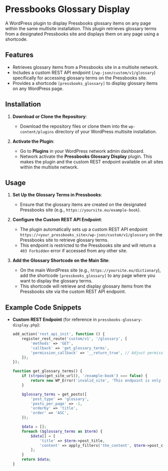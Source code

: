 # Pressbooks Glossary Display

A WordPress plugin to display Pressbooks glossary items on any page within the same multisite installation. This plugin retrieves glossary terms from a designated Pressbooks site and displays them on any page using a shortcode.

## Features

- Retrieves glossary items from a Pressbooks site in a multisite network.
- Includes a custom REST API endpoint (`/wp-json/custom/v1/glossary`) specifically for accessing glossary terms on the Pressbooks site.
- Provides a shortcode `[pressbooks_glossary]` to display glossary items on any WordPress page.

## Installation

1. **Download or Clone the Repository**:
   - Download the repository files or clone them into the `wp-content/plugins` directory of your WordPress multisite installation.

2. **Activate the Plugin**:
   - Go to **Plugins** in your WordPress network admin dashboard.
   - Network activate the **Pressbooks Glossary Display** plugin. This makes the plugin and the custom REST endpoint available on all sites within the multisite network.

## Usage

1. **Set Up the Glossary Terms in Pressbooks**:
   - Ensure that the glossary items are created on the designated Pressbooks site (e.g., `https://yoursite.eu/example-book`).

2. **Configure the Custom REST API Endpoint**:
   - The plugin automatically sets up a custom REST API endpoint `https://<your_pressbooks_site>/wp-json/custom/v1/glossary` on the Pressbooks site to retrieve glossary terms.
   - This endpoint is restricted to the Pressbooks site and will return a `403 Forbidden` error if accessed from any other site.

3. **Add the Glossary Shortcode on the Main Site**:
   - On the main WordPress site (e.g., `https://yoursite.eu/dictionary`), add the shortcode `[pressbooks_glossary]` to any page where you want to display the glossary terms.
   - This shortcode will retrieve and display glossary items from the Pressbooks site via the custom REST API endpoint.

## Example Code Snippets

- **Custom REST Endpoint** (for reference in `pressbooks-glossary-display.php`):

  ```php
  add_action('rest_api_init', function () {
      register_rest_route('custom/v1', '/glossary', [
          'methods' => 'GET',
          'callback' => 'get_glossary_terms',
          'permission_callback' => '__return_true', // Adjust permissions as needed
      ]);
  });

  function get_glossary_terms() {
      if (strpos(get_site_url(), '/example-book') === false) {
          return new WP_Error('invalid_site', 'This endpoint is only available on the Pressbooks site.', ['status' => 403]);
      }

      $glossary_terms = get_posts([
          'post_type' => 'glossary',
          'posts_per_page' => -1,
          'orderby' => 'title',
          'order' => 'ASC',
      ]);

      $data = [];
      foreach ($glossary_terms as $term) {
          $data[] = [
              'title' => $term->post_title,
              'content' => apply_filters('the_content', $term->post_content),
          ];
      }
      return $data;
  }